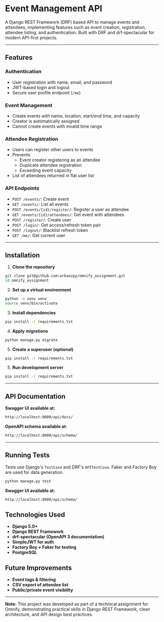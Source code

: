 # Event Management API

A Django REST Framework (DRF) based API to manage events and attendees, implementing features such as event creation, registration, attendee listing, and authentication. Built with DRF and drf-spectacular for modern API-first projects.

---

## Features

### Authentication
- User registration with name, email, and password
- JWT-based login and logout
- Secure user profile endpoint (`/me`)

### Event Management
- Create events with name, location, start/end time, and capacity
- Creator is automatically assigned
- Cannot create events with invalid time range

### Attendee Registration
- Users can register other users to events
- Prevents:
  - Event creator registering as an attendee
  - Duplicate attendee registration
  - Exceeding event capacity
- List of attendees returned in flat user list

### API Endpoints
- `POST /events/`: Create event
- `GET /events/`: List all events
- `POST /events/{id}/register/`: Register a user as attendee
- `GET /events/{id}/attendees/`: Get event with attendees
- `POST /register/`: Create user
- `POST /login/`: Get access/refresh token pair
- `POST /logout/`: Blacklist refresh token
- `GET /me/`: Get current user

---

## Installation

1. **Clone the repository**
```bash
git clone git@github.com:arbaazpy/omnify_assignment.git
cd omnify_assignment
```

2. **Set up a virtual environment**
```bash
python -m venv venv
source venv/bin/activate
```

3. **Install dependencies**
```bash
pip install -r requirements.txt
```

4. **Apply migrations**
```bash
python manage.py migrate
```

5. **Create a superuser (optional)**
```bash
pip install -r requirements.txt
```

5. **Run development server**
```bash
pip install -r requirements.txt
```
---

## API Documentation

**Swagger UI available at:**
```bash
http://localhost:8000/api/docs/
```

**OpenAPI schema available at:**
```bash
http://localhost:8000/api/schema/
```
---

## Running Tests

Tests use Django's `TestCase` and DRF's `APITestCase`. Faker and Factory Boy are used for data generation.
```bash
python manage.py test
```

**Swagger UI available at:**
```bash
http://localhost:8000/api/schema/
```


## Technologies Used

- **Django 5.0+**
- **Django REST Framework**
- **drf-spectacular (OpenAPI 3 documentation)**
- **SimpleJWT for auth**
- **Factory Boy + Faker for testing**
- **PostgreSQL**


## Future Improvements

- **Event tags & filtering**
- **CSV export of attendee list**
- **Public/private event visibility**

---

**Note:** This project was developed as part of a technical assignment for Omnify, demonstrating practical skills in Django REST Framework, clean architecture, and API design best practices.
